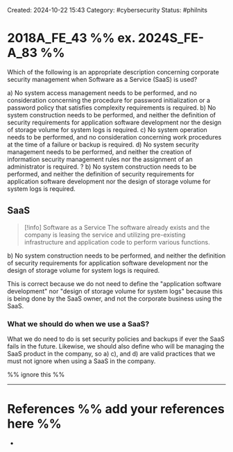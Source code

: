 Created: 2024-10-22 15:43
Category: #cybersecurity
Status: #philnits



# 2018A_FE_43 %% ex. 2024S_FE-A_83 %%

Which of the following is an appropriate description concerning corporate security management when Software as a Service (SaaS) is used?

a) No system access management needs to be performed, and no consideration concerning
the procedure for password initialization or a password policy that satisfies complexity
requirements is required.
b) No system construction needs to be performed, and neither the definition of security
requirements for application software development nor the design of storage volume for
system logs is required.
c) No system operation needs to be performed, and no consideration concerning work
procedures at the time of a failure or backup is required.
d) No system security management needs to be performed, and neither the creation of
information security management rules nor the assignment of an administrator is
required.
?
b) No system construction needs to be performed, and neither the definition of security
requirements for application software development nor the design of storage volume for
system logs is required.

## SaaS

> [!info] Software as a Service
> The software already exists and the company is leasing the service and utilizing pre-existing infrastructure and application code to perform various functions.

b) No system construction needs to be performed, and neither the definition of security
requirements for application software development nor the design of storage volume for
system logs is required.

This is correct because we do not need to define the "application software development" nor "design of storage volume for system logs" because this is being done by the SaaS owner, and not the corporate business using the SaaS.

### What we should do when we use a SaaS?

What we do need to do is set security policies and backups if ever the SaaS fails in the future. Likewise, we should also define who will be managing the SaaS product in the company, so a) c), and d) are valid practices that we must not ignore when using a SaaS in the company.





%% ignore this %%
<!--SR:!2025-03-13,11,270-->
---









# References %% add your references here %%
- 